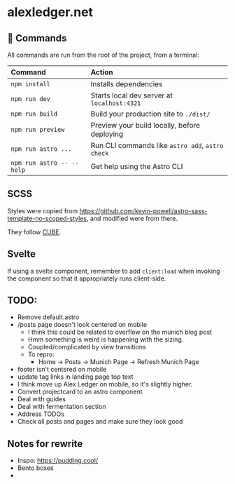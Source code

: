# alexledger.net

## 🧞 Commands

All commands are run from the root of the project, from a terminal:

| Command                   | Action                                           |
| :------------------------ | :----------------------------------------------- |
| `npm install`             | Installs dependencies                            |
| `npm run dev`             | Starts local dev server at `localhost:4321`      |
| `npm run build`           | Build your production site to `./dist/`          |
| `npm run preview`         | Preview your build locally, before deploying     |
| `npm run astro ...`       | Run CLI commands like `astro add`, `astro check` |
| `npm run astro -- --help` | Get help using the Astro CLI                     |

## SCSS

Styles were copied from https://github.com/kevin-powell/astro-sass-template-no-scoped-styles, and modified were from there.

They follow [CUBE](https://cube.fyi/).

## Svelte

If using a svelte component, remember to add `client:load` when invoking the component so that it appropriately runs client-side.

## TODO:

- Remove default.astro
- /posts page doesn't look centered on mobile
  - I think this could be related to overflow on the munich blog post
  - Hmm something is weird is happening with the sizing.
  - Coupled/complicated by view transitions
  - To repro:
    - Home -> Posts -> Munich Page -> Refresh Munich Page
- footer isn't centered on mobile
- update tag links in landing page top text
- I think move up Alex Ledger on mobile, so it's slightly higher.
- Convert projectcard to an astro component
- Deal with guides
- Deal with fermentation section
- Address TODOs
- Check all posts and pages and make sure they look good

## Notes for rewrite

- Inspo: https://pudding.cool/
- Bento boxes
-
